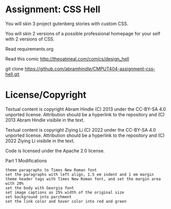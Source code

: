 Assignment: CSS Hell
====================

You will skin 3 project gutenberg stories with custom CSS.

You will skin 2 versions of a possible professional homepage for your
self with 2 versions of CSS.

Read requirements.org

Read this comic http://theoatmeal.com/comics/design_hell

git clone https://github.com/abramhindle/CMPUT404-assignment-css-hell.git

License/Copyright
=================

Textual content is copyright Abram Hindle (C) 2013 under the CC-BY-SA
4.0 unported license. Attribution should be a hyperlink to the
repository and (C) 2013 Abram Hindle visibile in the text.

Textual content is copyright Ziying Li (C) 2022 under the CC-BY-SA
4.0 unported license. Attribution should be a hyperlink to the
repository and (C) 2022 Ziying Li visibile in the text.

Code is licensed under the Apache 2.0 license.

Part 1 Modifications

    theme paragraphs to Times New Roman font
    set the paragraphs with left align, 1.5 em indent and 1 em margin
    theme header tags with Times New Roman font, and set the margin area with 20%
    set the body with Georgia font
    set image captions as 25% width of the original size
    set background into parchment
    set the link color and hover color into red and green

